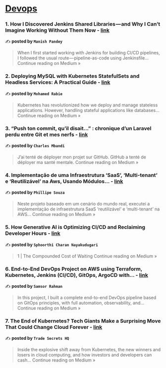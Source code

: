 
<h1><a href=https://medium.com/tag/devops/recommended target="_blank" rel="noopener noreferrer">Devops</a></h1>
<h3>1. How I Discovered Jenkins Shared Libraries — and Why I Can’t Imagine Working Without Them Now - <a href="https://medium.com/@manishpandey919/how-i-discovered-jenkins-shared-libraries-and-why-i-cant-imagine-working-without-them-now-5467021467a6?source=rss------devops-5" target="_blank" rel="noopener noreferrer">link</a></h3>

✍️ **posted by `Manish Pandey`**

<blockquote>When I first started working with Jenkins for building CI/CD pipelines, I followed the usual route — pipeline-as-code using Jenkinsfile…
Continue reading on Medium »</blockquote>

<h3>2. Deploying MySQL with Kubernetes StatefulSets and Headless Services: A Practical Guide - <a href="https://medium.com/@mohamed180235/deploying-mysql-with-kubernetes-statefulsets-and-headless-services-a-practical-guide-c31c3248a521?source=rss------devops-5" target="_blank" rel="noopener noreferrer">link</a></h3>

✍️ **posted by `Mohamed Rabie`**

<blockquote>Kubernetes has revolutionized how we deploy and manage stateless applications. However, handling stateful applications like databases…
Continue reading on Medium »</blockquote>

<h3>3. “Push ton commit, qu’il disait…” : chronique d’un Laravel perdu entre Git et mes nerfs - <a href="https://medium.com/@mbandicharles38/push-ton-commit-quil-disait-chronique-d-un-laravel-perdu-entre-git-et-mes-nerfs-610d7dc3514b?source=rss------devops-5" target="_blank" rel="noopener noreferrer">link</a></h3>

✍️ **posted by `Charles Mbandi`**

<blockquote>J’ai tenté de déployer mon projet sur GitHub. GitHub a tenté de déployer ma santé mentale.
Continue reading on Medium »</blockquote>

<h3>4. Implementação de uma Infraestrutura ‘SaaS’, ‘Multi-tenant’ e ‘Reutilizável’ na Aws, Usando Módulos… - <a href="https://medium.com/@phillrsouza/implementa%C3%A7%C3%A3o-de-uma-infraestrutura-saas-multi-tenant-e-reutiliz%C3%A1vel-na-aws-usando-m%C3%B3dulos-a8b849f9b16f?source=rss------devops-5" target="_blank" rel="noopener noreferrer">link</a></h3>

✍️ **posted by `Phillipe Souza`**

<blockquote>Neste projeto baseado em um cenário do mundo real, executei a implementação de infraestrutura SaaS ‘reutilizável’ e ‘multi-tenant’ na AWS…
Continue reading on Medium »</blockquote>

<h3>5. How Generative AI is Optimizing CI/CD and Reclaiming Developer Hours - <a href="https://medium.com/@nscharan1/how-generative-ai-is-optimizing-ci-cd-and-reclaiming-developer-hours-4c536794f709?source=rss------devops-5" target="_blank" rel="noopener noreferrer">link</a></h3>

✍️ **posted by `Sphoorthi Charan Nayakudugari`**

<blockquote>1 | The Compounded Cost of Waiting
Continue reading on Medium »</blockquote>

<h3>6. End-to-End DevOps Project on AWS using Terraform, Kubernetes, Jenkins (CI/CD), GitOps, ArgoCD with… - <a href="https://medium.com/@samsorrahman/end-to-end-devops-project-on-aws-using-terraform-kubernetes-jenkins-ci-cd-gitops-argocd-with-f815663ba7d1?source=rss------devops-5" target="_blank" rel="noopener noreferrer">link</a></h3>

✍️ **posted by `Samsor Rahman`**

<blockquote>In this project, I built a complete end-to-end DevOps pipeline based on GitOps principles, with full automation, observability, and…
Continue reading on Medium »</blockquote>

<h3>7. The End of Kubernetes? Tech Giants Make a Surprising Move That Could Change Cloud Forever - <a href="https://medium.com/@tradesecretshq/the-end-of-kubernetes-tech-giants-make-a-surprising-move-that-could-change-cloud-forever-caff24d82a29?source=rss------devops-5" target="_blank" rel="noopener noreferrer">link</a></h3>

✍️ **posted by `Trade Secrets HQ`**

<blockquote>Inside the explosive shift away from Kubernetes, the new winners and losers in cloud computing, and how investors and developers can cash…
Continue reading on Medium »</blockquote>

